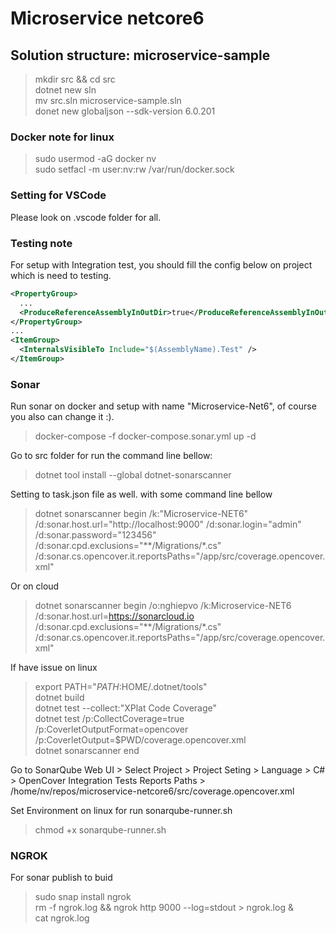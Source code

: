# Microservice netcore6  

## Solution structure: **microservice-sample**  

> mkdir src && cd src  
> dotnet new sln  
> mv src.sln microservice-sample.sln  
> donet new globaljson --sdk-version 6.0.201

### Docker note for linux  

> sudo usermod -aG docker nv  
> sudo setfacl -m user:nv:rw /var/run/docker.sock  

### Setting for VSCode  

  Please look on .vscode folder for all.  

### Testing note  

  For setup with Integration test, you should fill the config below on project which is need to testing.  

```xml
<PropertyGroup>
  ...
  <ProduceReferenceAssemblyInOutDir>true</ProduceReferenceAssemblyInOutDir>
</PropertyGroup>
...
<ItemGroup>
  <InternalsVisibleTo Include="$(AssemblyName).Test" />
</ItemGroup>
```  

### Sonar  

  Run sonar on docker and setup with name "Microservice-Net6", of course you also can change it :).
> docker-compose -f docker-compose.sonar.yml up -d  

  Go to src folder for run the command line bellow:  
> dotnet tool install --global dotnet-sonarscanner  

  Setting to task.json file as well. with some command line bellow  
> dotnet sonarscanner begin /k:"Microservice-NET6" /d:sonar.host.url="http://localhost:9000" /d:sonar.login="admin" /d:sonar.password="123456" /d:sonar.cpd.exclusions="**/Migrations/*.cs" /d:sonar.cs.opencover.it.reportsPaths="/app/src/coverage.opencover.xml"  

Or on cloud  
> dotnet sonarscanner begin /o:nghiepvo /k:Microservice-NET6 /d:sonar.host.url=<https://sonarcloud.io> /d:sonar.cpd.exclusions="**/Migrations/*.cs" /d:sonar.cs.opencover.it.reportsPaths="/app/src/coverage.opencover.xml"  

If have issue on linux  

> export PATH="$PATH:$HOME/.dotnet/tools"  
> dotnet build  
> dotnet test --collect:"XPlat Code Coverage"  
> dotnet test /p:CollectCoverage=true /p:CoverletOutputFormat=opencover /p:CoverletOutput=$PWD/coverage.opencover.xml  
> dotnet sonarscanner end  

  Go to SonarQube Web UI > Select Project > Project Seting > Language > C# > OpenCover Integration Tests Reports Paths > /home/nv/repos/microservice-netcore6/src/coverage.opencover.xml  

  Set Environment on linux for run sonarqube-runner.sh  

> chmod +x sonarqube-runner.sh  

### NGROK  

  For sonar publish to buid
> sudo snap install ngrok  
> rm -f ngrok.log && ngrok http 9000 --log=stdout > ngrok.log &  
> cat ngrok.log  
